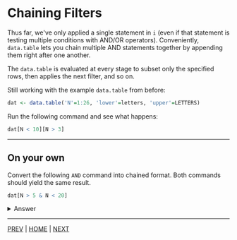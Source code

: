 # Chaining Filters

Thus far, we've only applied a single statement in `i` (even if that
statement is testing multiple conditions with AND/OR operators).
Conveniently, `data.table` lets you chain multiple AND statements
together by appending them right after one another.

The `data.table` is evaluated at every stage to subset only the
specified rows, then applies the next filter, and so on.

Still working with the example `data.table` from before:
```R
dat <- data.table('N'=1:26, 'lower'=letters, 'upper'=LETTERS)
```

Run the following command and see what happens:
```R
dat[N < 10][N > 3]
```


---
## On your own

Convert the following `AND` command into chained format. Both commands
should yield the same result.
```R
dat[N > 5 & N < 20]
```

<details><summary>Answer</summary>
 
```R
dat[N >  5][N < 20]
dat[N < 20][N >  5]      # equivalent
```

</details>


---

[PREV](B.md) | [HOME](/README.md) | [NEXT](D.md)

